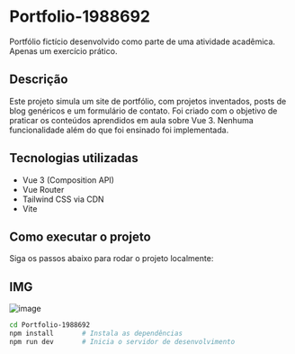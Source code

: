 # Portfolio-1988692 
Portfólio fictício desenvolvido como parte de uma atividade acadêmica. Apenas um exercício prático.

## Descrição
Este projeto simula um site de portfólio, com projetos inventados, posts de blog genéricos e um formulário de contato. Foi criado com o objetivo de praticar os conteúdos aprendidos em aula sobre Vue 3. Nenhuma funcionalidade além do que foi ensinado foi implementada.

## Tecnologias utilizadas
- Vue 3 (Composition API)  
- Vue Router  
- Tailwind CSS via CDN  
- Vite

## Como executar o projeto
Siga os passos abaixo para rodar o projeto localmente:

## IMG

![image](https://github.com/user-attachments/assets/a9172b1a-9982-427d-8280-3b966059eff4)


```bash
cd Portfolio-1988692
npm install       # Instala as dependências
npm run dev       # Inicia o servidor de desenvolvimento

